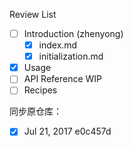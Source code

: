 Review List
- [ ] Introduction (zhenyong)
    + [x] index.md 
    + [x] initialization.md
- [x] Usage
- [ ] API Reference WIP
- [ ] Recipes

同步原仓库：
- [x] Jul 21, 2017 e0c457d